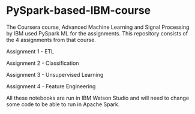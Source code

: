 # PySpark-based-IBM-course
The Coursera course, Advanced Machine Learning and Signal Processing by IBM used PySpark ML for the assignments. This repository consists of the 4 assignments from that course.

Assignment 1 - ETL

Assignment 2 - Classification

Assignment 3 - Unsupervised Learning

Assignment 4 - Feature Engineering

All these notebooks are run in IBM Watson Studio and will need to change some code to be able to run in Apache Spark.
